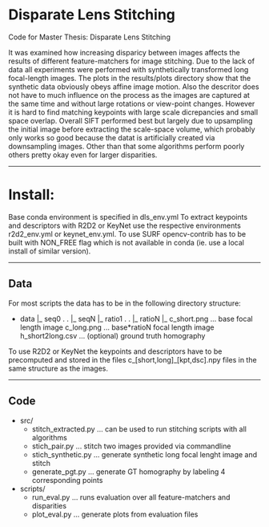 # Disparate Lens Stitching
Code for Master Thesis: Disparate Lens Stitching

It was examined how increasing disparicy between images affects
the results of different feature-matchers for image stitching.
Due to the lack of data all experiments were performed with synthetically
transformed long focal-length images. The plots in the results/plots directory
show that the synthetic data obviously obeys affine image motion. Also 
the descritor does not have to much influence on the process as the images
are captured at the same time and without large rotations or view-point 
changes. However it is hard to find matching keypoints with large scale
dicrepancies and small space overlap. Overall SIFT performed best but largely
due to upsampling the initial image before extracting the scale-space volume,
which probably only works so good because the datat is artificially created
via downsampling images. Other than that some algorithms perform poorly others
pretty okay even for larger disparities.

--------------------------------------------------------------------------------

# Install:
Base conda environment is specified in dls_env.yml
To extract keypoints and descriptors with R2D2 or 
KeyNet use the respective environments r2d2_env.yml
or keynet_env.yml. To use SURF opencv-contrib has
to be built with NON_FREE flag which is not available
in conda (ie. use a local install of similar version).

--------------------------------------------------------------------------------

## Data
For most scripts the data has to be in the following 
directory structure:
- data
    |_ seq0
    .
    .
    |_ seqN
        |_ ratio1
        .
        .
        |_ ratioN
            |_ c_short.png ... base focal length image
               c_long.png  ... base*ratioN focal length image
               h_short2long.csv ... (optional) ground truth homography 

To use R2D2 or KeyNet the keypoints and descriptors have to be precomputed
and stored in the files c_[short,long]_[kpt,dsc].npy files in the same 
structure as the images.

--------------------------------------------------------------------------------

## Code
* src/
    * stitch_extracted.py ... can be used to run stitching scripts with all algorithms
    * stich_pair.py       ... stitch two images provided via commandline
    * stich_synthetic.py  ... generate synthetic long focal lenght image and stitch
    * generate_pgt.py     ... generate GT homography by labeling 4 corresponding points 
* scripts/
    * run_eval.py         ... runs evaluation over all feature-matchers and disparities
    * plot_eval.py        ... generate plots from evaluation files

